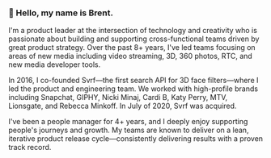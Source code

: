 ### 👋 Hello, my name is Brent.

I'm a product leader at the intersection of technology and creativity who is passionate about building and supporting cross-functional teams driven by great product strategy. Over the past 8+ years, I've led teams focusing on areas of new media including video streaming, 3D, 360 photos, RTC, and new media developer tools.

In 2016, I co-founded Svrf—the first search API for 3D face filters—where I led the product and engineering team. We worked with high-profile brands including Snapchat, GIPHY, Nicki Minaj, Cardi B, Katy Perry, MTV, Lionsgate, and Rebecca Minkoff. In July of 2020, Svrf was acquired.

I've been a people manager for 4+ years, and I deeply enjoy supporting people's journeys and growth. My teams are known to deliver on a lean, iterative product release cycle—consistently delivering results with a proven track record.
